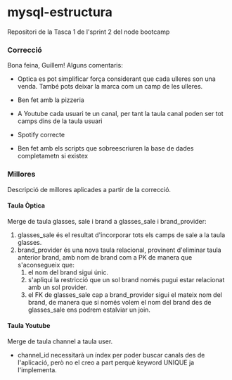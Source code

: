 # mysql-estructura
Repositori de la Tasca 1 de l'sprint 2 del node bootcamp

### Correcció

Bona feina, Guillem! Alguns comentaris:

- Optica es pot simplificar força considerant que cada ulleres son una venda. També pots deixar la marca com un camp de les ulleres.

- Ben fet amb la pizzeria

- A Youtube cada usuari te un canal, per tant la taula canal poden ser tot camps dins de la taula usuari

- Spotify correcte

- Ben fet amb els scripts que sobreescriuren la base de dades completametn si existex


### Millores

Descripció de millores aplicades a partir de la correcció.

#### Taula Òptica

Merge de taula glasses, sale i brand a glasses_sale i brand_provider:
1. glasses_sale és el resultat d'incorporar tots els camps de sale a la taula glasses.
2. brand_provider és una nova taula relacional, provinent d'eliminar taula anterior brand, amb nom de brand com a PK de manera que s'aconsegueix que:
   1) el nom del brand sigui únic.
   2) s'apliqui la restricció que un sol brand només pugui estar relacionat amb un sol provider.
   3) el FK de glasses_sale cap a brand_provider sigui el mateix nom del brand, de manera que si només volem el nom del brand des de glasses_sale ens podrem estalviar un join.

#### Taula Youtube

Merge de taula channel a taula user.

- channel_id necessitarà un índex per poder buscar canals des de l'aplicació, però  no el creo a part perquè keyword UNIQUE ja l'implementa.